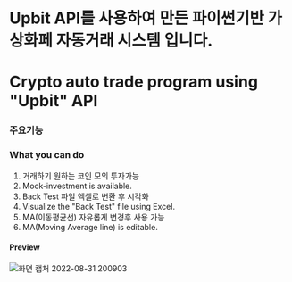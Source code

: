 # Upbit API를 사용하여 만든 파이썬기반 가상화페 자동거래 시스템 입니다.
# Crypto auto trade program using "Upbit" API

### 주요기능
### What you can do
1. 거래하기 원하는 코인 모의 투자가능
1. Mock-investment is available.
2. Back Test 파일 엑셀로 변환 후 시각화
2. Visualize the "Back Test" file using Excel.
3. MA(이동평균선) 자유롭게 변경후 사용 가능
3. MA(Moving Average line) is editable.

#### Preview

![화면 캡처 2022-08-31 200903](https://user-images.githubusercontent.com/93990321/187811286-e71e59ff-3580-41aa-bf0d-a4c5d6518c01.png)
